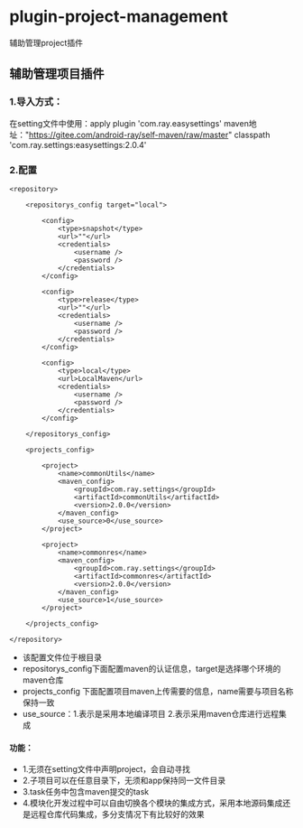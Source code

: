 # plugin-project-management
辅助管理project插件

## 辅助管理项目插件

### 1.导入方式：
在setting文件中使用：apply plugin 'com.ray.easysettings'
maven地址："https://gitee.com/android-ray/self-maven/raw/master"
classpath 'com.ray.settings:easysettings:2.0.4'

### 2.配置

```
<repository>
    
    <repositorys_config target="local">

        <config>
            <type>snapshot</type>
            <url>""</url>
            <credentials>
                <username />
                <password />
            </credentials>
        </config>

        <config>
            <type>release</type>
            <url>""</url>
            <credentials>
                <username />
                <password />
            </credentials>
        </config>

        <config>
            <type>local</type>
            <url>LocalMaven</url>
            <credentials>
                <username />
                <password />
            </credentials>
        </config>

    </repositorys_config>

    <projects_config>

        <project>
            <name>commonUtils</name>
            <maven_config>
                <groupId>com.ray.settings</groupId>
                <artifactId>commonUtils</artifactId>
                <version>2.0.0</version>
            </maven_config>
            <use_source>0</use_source>
        </project>

        <project>
            <name>commonres</name>
            <maven_config>
                <groupId>com.ray.settings</groupId>
                <artifactId>commonres</artifactId>
                <version>2.0.0</version>
            </maven_config>
            <use_source>1</use_source>
        </project>

    </projects_config>

</repository>

```
* 该配置文件位于根目录
* repositorys_config下面配置maven的认证信息，target是选择哪个环境的maven仓库
* projects_config 下面配置项目maven上传需要的信息，name需要与项目名称保持一致
* use_source：1.表示是采用本地编译项目 2.表示采用maven仓库进行远程集成

#### 功能：
* 1.无须在setting文件中声明project，会自动寻找
* 2.子项目可以在任意目录下，无须和app保持同一文件目录
* 3.task任务中包含maven提交的task
* 4.模块化开发过程中可以自由切换各个模块的集成方式，采用本地源码集成还是远程仓库代码集成，多分支情况下有比较好的效果
         

